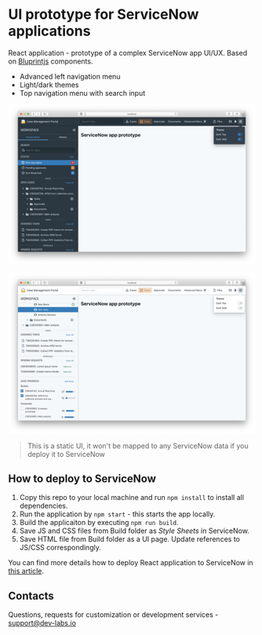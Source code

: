 # UI prototype for ServiceNow applications

React application - prototype of a complex ServiceNow app UI/UX. Based on [Bluprintjs](https://blueprintjs.com/) components.
* Advanced left navigation menu
* Light/dark themes
* Top navigation menu with search input

![img](/assets/img1.png)

![img](/assets/img2.png)

> This is a static UI, it won't be mapped to any ServiceNow data if you deploy it to ServiceNow

## How to deploy to ServiceNow

1. Copy this repo to your local machine and run `npm install` to install all dependencies.
2. Run the application by `npm start` - this starts the app locally.
3. Build the applicaiton by executing `npm run build`.
4. Save JS and CSS files from Build folder as _Style Sheets_ in ServiceNow.
5. Save HTML file from Build folder as a UI page. Update references to JS/CSS correspondingly.

You can find more details how to deploy React application to ServiceNow in [this article](https://medium.com/@pishchulin/react-application-in-servicenow-8bdbb1e69c0c).

## Contacts
Questions, requests for customization or development services - support@dev-labs.io
